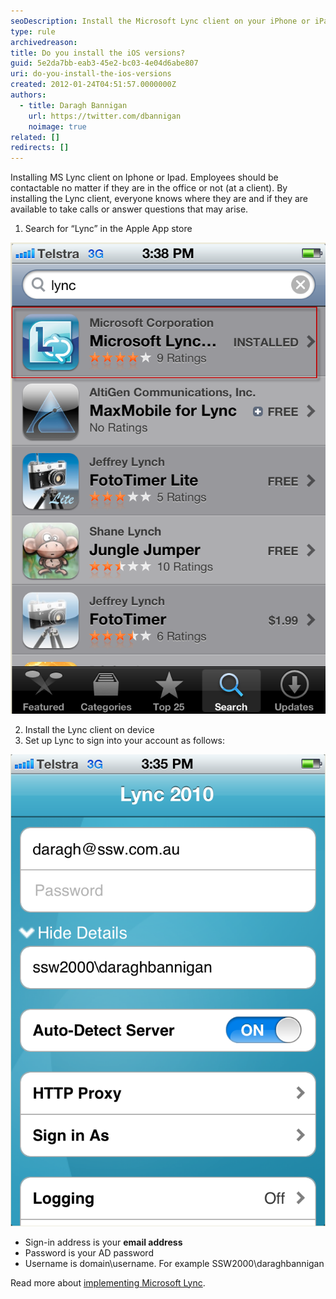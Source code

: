 ```yaml
---
seoDescription: Install the Microsoft Lync client on your iPhone or iPad to stay connected and available for calls and messages.
type: rule
archivedreason:
title: Do you install the iOS versions?
guid: 5e2da7bb-eab3-45e2-bc03-4e04d6abe807
uri: do-you-install-the-ios-versions
created: 2012-01-24T04:51:57.0000000Z
authors:
  - title: Daragh Bannigan
    url: https://twitter.com/dbannigan
    noimage: true
related: []
redirects: []
---
```


Installing MS Lync client on Iphone or Ipad. Employees should be contactable no matter if they are in the office or not (at a client). By installing the Lync client, everyone knows where they are and if they are available to take calls or answer questions that may arise.

<!--endintro-->

1. Search for “Lync” in the Apple App store

![Figure: Search for Lync application in App store.](Lync1.png)

2. Install the Lync client on device
3. Set up Lync to sign into your account as follows:

![Figure: you just need to enter 3 fields](Lync2.png)

- Sign-in address is your **email address**
- Password is your AD password
- Username is domain\username. For example SSW2000\daraghbannigan

Read more about [implementing Microsoft Lync](http://www.ssw.com.au/ssw/Consulting/Lync.aspx).
